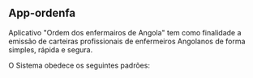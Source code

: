## App-ordenfa

Aplicativo "Ordem dos enfermairos de Angola" tem como finalidade a emissão de carteiras profissionais de enfermeiros Angolanos de forma simples, rápida e segura.

O Sistema obedece os seguintes padrões:

